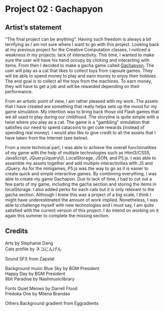 # Project 02 : Gachapyon <br/>
## Artist’s statement
"The final project can be anything". Having such freedom is always a bit terrifying as I am not sure where I want to go with this project.
Looking back at my previous project for the Creative Computation classes, I noticed a weakness in my projects: lack of interactivity.
This time, I wanted to make sure the user will have his hand occupy by clicking and interacting with items. From then I decided to make a gacha game called [Gachapyon](https://stphnied.github.io/cart263/projects/project-02/final/). The user will play as a cat that likes to collect toys from capsule games. They will be able to spend money to play and earn money to enjoy their hobbies. The end goal is to collect all
the toys from the machines. To earn money, they will have to get a job and  will be rewarded depending on their performance.

From an artistic point of view, I am rather pleased with my work. The assets that I have created are something that really helps sets up the mood for my game simulation. My intention was to bring back those old Flash games that we all used to play during our childhood. The storyline is quite simple with a twist where you play as a cat. The game is a "gambling" simulation that satisfies our need to spend catacoins to get cute rewards (instead of spending real money). I would also like to give credit to all the assets that I have taken from the Internet (see below).  

From a more technical part, I was able to achieve the overall functionalities of my game with the help of multiple technologies such as 
Html3/CSS5, JavaScript, JQuery/JqueryUI, LocalStorage, JSON, and P5.js. I was able to assemble my assets together and add multiple interactivities with JS and JQuery. As for the minigames, P5.js was the way to go as it is easier to create quick and simple interactive games.
By combining everything, I was able to create my game Gachapon. Due to lack of time,  I had to cut out a few parts of my game, including the gacha section and storing the items in localStorage. I also added perks for each cats but it is only relevant to the gacha section. Although I knew this was a project of a big scale, I think I might have underestimated the amount of work implied. Nonetheless, I was able to challenge myself with new technologies and I must say, I am quite satisfied with the current version of this project. I do intend on working on it again this summer to complete the missing section. 

## Credits
Arts by Stephanie Dang <br/>
Cats profile  by ネコにんげん <br/>

Sound
SFX from Zapslat <br/>

Background music
Blue Sky by BGM President <br/>
Happy Day by BGM President <br/>
8bit Paradise by Nashmusiclibrary <br/>

Fonts
Quiet Meows by Darrell Flood<br/>
Fredoka One by Milena Brandao<br/>

Others
Background gradient from Eggradients<br/>
